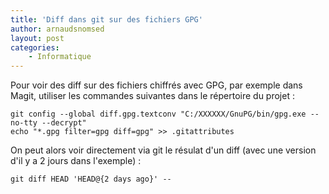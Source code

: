 ```yaml
---
title: 'Diff dans git sur des fichiers GPG'
author: arnaudsnomsed
layout: post
categories:
    - Informatique
---
```


Pour voir des diff sur des fichiers chiffrés avec GPG, par exemple dans Magit, utiliser les commandes suivantes
dans le répertoire du projet :


```
git config --global diff.gpg.textconv "C:/XXXXXX/GnuPG/bin/gpg.exe --no-tty --decrypt"
echo "*.gpg filter=gpg diff=gpg" >> .gitattributes
```

On peut alors voir directement via git le résulat d'un diff (avec une version d'il y a 2 jours dans l'exemple) :

```
git diff HEAD 'HEAD@{2 days ago}' -- 
```
